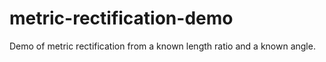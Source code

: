 # metric-rectification-demo
Demo of metric rectification from a known length ratio and a known angle.
